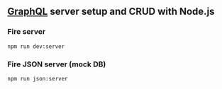 ## [GraphQL](https://graphql.org/) server setup and CRUD with Node.js

### Fire server

`npm run dev:server`

### Fire JSON server (mock DB)

`npm run json:server`
